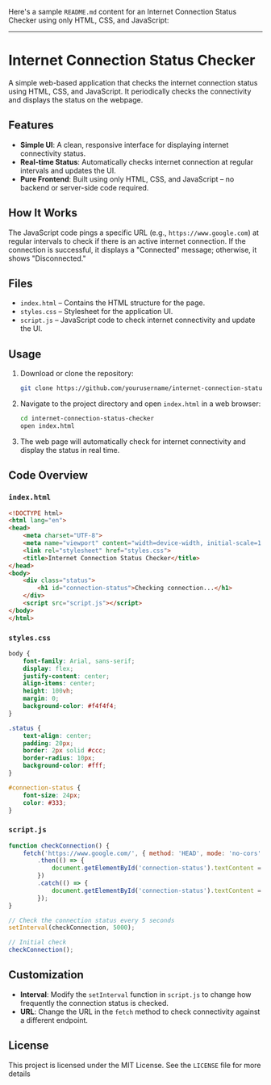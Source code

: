 Here's a sample `README.md` content for an Internet Connection Status Checker using only HTML, CSS, and JavaScript:

---

# Internet Connection Status Checker

A simple web-based application that checks the internet connection status using HTML, CSS, and JavaScript. It periodically checks the connectivity and displays the status on the webpage.

## Features

- **Simple UI**: A clean, responsive interface for displaying internet connectivity status.
- **Real-time Status**: Automatically checks internet connection at regular intervals and updates the UI.
- **Pure Frontend**: Built using only HTML, CSS, and JavaScript – no backend or server-side code required.

## How It Works

The JavaScript code pings a specific URL (e.g., `https://www.google.com`) at regular intervals to check if there is an active internet connection. If the connection is successful, it displays a "Connected" message; otherwise, it shows "Disconnected."

## Files

- `index.html` – Contains the HTML structure for the page.
- `styles.css` – Stylesheet for the application UI.
- `script.js` – JavaScript code to check internet connectivity and update the UI.

## Usage

1. Download or clone the repository:

    ```bash
    git clone https://github.com/yourusername/internet-connection-status-checker.git
    ```

2. Navigate to the project directory and open `index.html` in a web browser:

    ```bash
    cd internet-connection-status-checker
    open index.html
    ```

3. The web page will automatically check for internet connectivity and display the status in real time.

## Code Overview

### `index.html`

```html
<!DOCTYPE html>
<html lang="en">
<head>
    <meta charset="UTF-8">
    <meta name="viewport" content="width=device-width, initial-scale=1.0">
    <link rel="stylesheet" href="styles.css">
    <title>Internet Connection Status Checker</title>
</head>
<body>
    <div class="status">
        <h1 id="connection-status">Checking connection...</h1>
    </div>
    <script src="script.js"></script>
</body>
</html>
```

### `styles.css`

```css
body {
    font-family: Arial, sans-serif;
    display: flex;
    justify-content: center;
    align-items: center;
    height: 100vh;
    margin: 0;
    background-color: #f4f4f4;
}

.status {
    text-align: center;
    padding: 20px;
    border: 2px solid #ccc;
    border-radius: 10px;
    background-color: #fff;
}

#connection-status {
    font-size: 24px;
    color: #333;
}
```

### `script.js`

```js
function checkConnection() {
    fetch('https://www.google.com/', { method: 'HEAD', mode: 'no-cors' })
        .then(() => {
            document.getElementById('connection-status').textContent = 'Connected';
        })
        .catch(() => {
            document.getElementById('connection-status').textContent = 'Disconnected';
        });
}

// Check the connection status every 5 seconds
setInterval(checkConnection, 5000);

// Initial check
checkConnection();
```

## Customization

- **Interval**: Modify the `setInterval` function in `script.js` to change how frequently the connection status is checked.
- **URL**: Change the URL in the `fetch` method to check connectivity against a different endpoint.

## License

This project is licensed under the MIT License. See the `LICENSE` file for more details 
